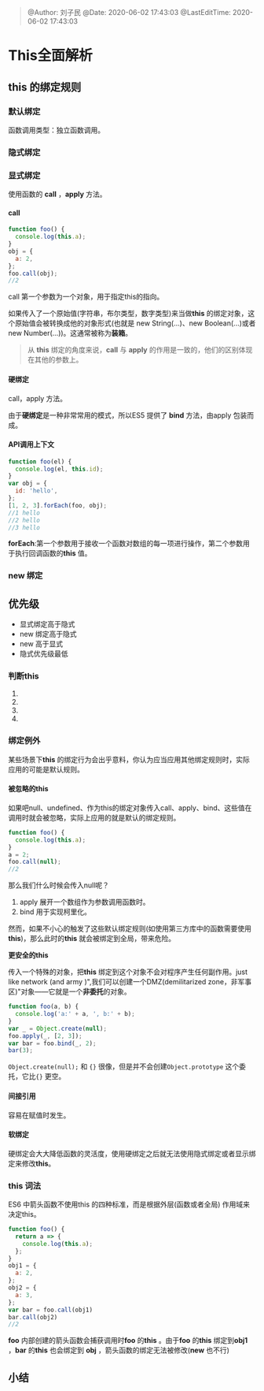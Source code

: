 >
> @Author: 刘子民
> @Date: 2020-06-02 17:43:03
> @LastEditTime: 2020-06-02 17:43:03
>

# This全面解析

## this 的绑定规则

### 默认绑定

函数调用类型：独立函数调用。

### 隐式绑定

### 显式绑定

使用函数的 **call** ，**apply** 方法。

#### call

```js
function foo() {
  console.log(this.a);
}
obj = {
  a: 2,
};
foo.call(obj);
//2
```

call 第一个参数为一个对象，用于指定this的指向。

如果传入了一个原始值(字符串，布尔类型，数字类型)来当做**this** 的绑定对象，这个原始值会被转换成他的对象形式(也就是 new String(...)、new Boolean(...)或者new Number(...))。这通常被称为**装箱**。

> 从 **this** 绑定的角度来说，**call** 与 **apply** 的作用是一致的，他们的区别体现在其他的参数上。

#### 硬绑定

call，apply 方法。

由于**硬绑定**是一种非常常用的模式，所以ES5 提供了 **bind** 方法，由apply 包装而成。

#### API调用上下文

```js
function foo(el) {
  console.log(el, this.id);
}
var obj = {
  id: 'hello',
};
[1, 2, 3].forEach(foo, obj);
//1 hello
//2 hello
//3 hello
```

**forEach**:第一个参数用于接收一个函数对数组的每一项进行操作，第二个参数用于执行回调函数的**this** 值。



### new 绑定

## 优先级

- 显式绑定高于隐式
- new 绑定高于隐式
- new 高于显式
- 隐式优先级最低

### 判断this

1. 
2.  
3.  
4.  

### 绑定例外

某些场景下**this** 的绑定行为会出乎意料，你认为应当应用其他绑定规则时，实际应用的可能是默认规则。

#### 被忽略的this

如果吧null、undefined、作为this的绑定对象传入call、apply、bind、这些值在调用时就会被忽略，实际上应用的就是默认的绑定规则。

```js
function foo() {
  console.log(this.a);
}
a = 2;
foo.call(null);
//2
```

那么我们什么时候会传入null呢？

1. apply 展开一个数组作为参数调用函数时。
2. bind 用于实现柯里化。

然而，如果不小心的触发了这些默认绑定规则(如使用第三方库中的函数需要使用**this**)，那么此时的**this** 就会被绑定到全局，带来危险。

**更安全的this**

传入一个特殊的对象，把**this** 绑定到这个对象不会对程序产生任何副作用。just like  network (and  army )",我们可以创建一个DMZ(demilitarized zone，非军事区)"对象——它就是一个**非委托**的对象。

```js
function foo(a, b) {
  console.log('a:' + a, ', b:' + b);
}
var _ = Object.create(null);
foo.apply(_, [2, 3]);
var bar = foo.bind(_, 2);
bar(3);
```

`Object.create(null);` 和 `{}` 很像，但是并不会创建`Object.prototype` 这个委托，它比`{}` 更空。

#### 间接引用

容易在赋值时发生。



#### 软绑定

硬绑定会大大降低函数的灵活度，使用硬绑定之后就无法使用隐式绑定或者显示绑定来修改**this**。

### this 词法

ES6 中箭头函数不使用this 的四种标准，而是根据外层(函数或者全局) 作用域来决定this。

```js
function foo() {
  return a => {
    console.log(this.a);
  };
}
obj1 = {
  a: 2,
};
obj2 = {
  a: 3,
};
var bar = foo.call(obj1)
bar.call(obj2)
//2
```

**foo** 内部创建的箭头函数会捕获调用时**foo** 的**this** 。由于**foo** 的**this** 绑定到**obj1** ，**bar** 的**this** 也会绑定到 **obj** ，箭头函数的绑定无法被修改(**new** 也不行)



## 小结